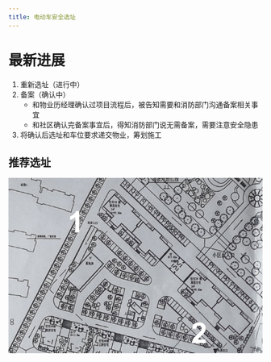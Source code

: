 ```yaml
---
title: 电动车安全选址
---
```


# 最新进展

1. 重新选址（进行中）
2. 备案（确认中）
   - 和物业历经理确认过项目流程后，被告知需要和消防部门沟通备案相关事宜
   - 和社区确认完备案事宜后，得知消防部门说无需备案，需要注意安全隐患
3. 将确认后选址和车位要求递交物业，筹划施工


## 推荐选址

![electric bicycle address](image/ebicycle-address.jpg)